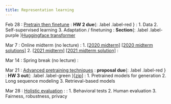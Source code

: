 ```yaml
---
title: Representation learning 
---
```


Feb 28
: [Pretrain then finetune](https://nyu-cs2590.github.io/course-material/spring2023/lecture/lec06/main.pdf)
  : **HW 2 due**{: .label .label-red }
: 1. Data
  2. Self-supervised learning
  3. Adaptation / finetuning 
: **Section**{: .label .label-purple }[Huggingface transformer](https://nyu-cs2590.github.io/course-material/spring2023/section/sec04/transformers.ipynb)

Mar 7
: Online midterm (no lecture)
: 1. [[2020 midterm]](https://nyu-cs2590.github.io/spring2023/assignments/cs2590_midterm_2020_wo_solution.pdf) [[2020 midterm solutions]](https://nyu-cs2590.github.io/spring2023/assignments/cs2590_midterm_2020.pdf)
  2. [[2021 midterm]](https://nyu-cs2590.github.io/spring2023/assignments/cs2590_midterm_2021_wo_solution.pdf) [[2021 midterm solution]](https://nyu-cs2590.github.io/spring2023/assignments/cs2590_midterm_2021.pdf)
:

Mar 14 
: Spring break (no lecture)
  : 

Mar 21 
: [Advanced pretraining techniques](#)
  : **proposal due**{: .label .label-red }
  : **HW 3 out**{: .label .label-green }[[zip](https://nyu-cs2590.github.io/spring2023/assignments/hw3.zip)]
: 1. Pretrained models for generation
  2. Long sequence modeling
  3. Retrieval-based models

Mar 28
: [Holistic evaluation](#)
  : 
: 1. Behavioral tests 
  2. Human evaluation
  3. Fairness, robustness, privacy
